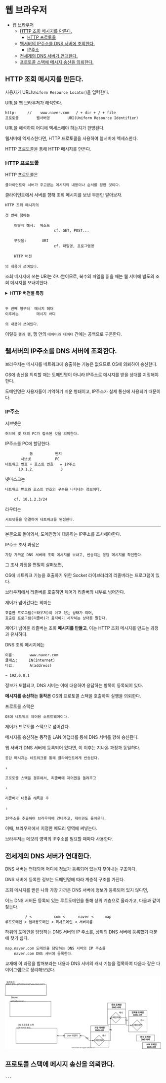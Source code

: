 # 웹 브라우저

- [웹 브라우저](#웹-브라우저)
  - [HTTP 조회 메시지를 만든다.](#http-조회-메시지를-만든다)
    - [HTTP 프로토콜](#http-프로토콜)
  - [웹서버의 IP주소를 DNS 서버에 조회한다.](#웹서버의-ip주소를-dns-서버에-조회한다)
    - [IP주소](#ip주소)
  - [전세계의 DNS 서버가 연대한다.](#전세계의-dns-서버가-연대한다)
  - [프로토콜 스택에 메시지 송신을 의뢰한다.](#프로토콜-스택에-메시지-송신을-의뢰한다)

## HTTP 조회 메시지를 만든다.

사용자가 URL(`Uniform Resource Locator`)을 입력한다.

URL을 웹 브라우저가 해석한다.

    http:     //    www.naver.com   / + dir + / + file
    프로토콜        웹서버명        URI(Uniform Resource Identifier)

URL을 해석하여 어디에 엑세스해야 하는지가 판명된다.

웹서버에 엑세스한다면,
HTTP 프로토콜을 사용하여 웹서버에 엑세스한다.

HTTP 프로토콜을 통해 HTTP 메시지를 만든다.

### HTTP 프로토콜

HTTP 프로토콜은

    클라이언트와 서버가 주고받는 메시지의 내용이나 순서를 정한 것이다.

클라이언트에서 서버를 향해 조회 메시지를 보낸 부분만 알아보자.
   
    HTTP 조회 메시지의

    첫 번째 행에는
    
        어떻게 해서:  메소드          
                          cf. GET, POST...

        무엇을:       URI 
                          cf. 파일명, 프로그램명

        HTTP 버전

    의 내용이 쓰여있다.    
    

조회 메시지에 쓰는 URI는 하나뿐이므로,
복수의 파일을 읽을 때는 웹 서버에 별도의 조회 메시지를 보내야한다.

<details>
<summary><b>HTTP 버전별 특징</b></summary>
</details>    
<br/>


    두 번째 행부터  메시지 헤더
    이후에는        메시지 바디

    의 내용이 쓰여있다.

이렇듯 `행과 행`, 행 안의 `데이터와 데이터` 간에는 공백으로 구분한다.

## 웹서버의 IP주소를 DNS 서버에 조회한다.

브라우저는 메시지를 네트워크에 송출하는 기능은 없으므로 OS에 의뢰하여 송신한다.

OS에 송신을 의뢰할 때는 도메인명이 아니라 IP주소로 
메시지를 받을 상대를 지정해야 한다.

도메인명은 사용자들이 기억하기 쉬운 형태이고, 
IP주소가 실제 통신에 사용되기 때문이다.

### IP주소

서브넷은

    허브에 몇 대의 PC가 접속된 것을 의미한다.

IP주소를 PC에 할당한다.

               동          번지
           서브넷           PC    
    네트워크 번호 + 호스트 번호   = IP주소   
          10.1.2.            3             

넷마스크는

    네트워크 번호와 호스트 번호의 구분을 나타내는 정보이다.

        cf. 10.1.2.3/24

라우터는

    서브넷들을 연결하여 네트워크를 완성한다.

<hr/>

본문으로 돌아와서, 도메인명에 대응하는 IP주소를 조사해야한다.

IP주소 조사 과정은

    가장 가까운 DNS 서버에 조회 메시지를 보내고, 반송되는 응답 메시지를 확인한다.

그 조사 과정을 면밀히 살펴보면,

OS에 네트워크 기능을 호출하기 위한 Socket 라이브러리의 리졸버라는 프로그램이 있다.

브라우저에서 리졸버를 호출하면 제어가 리졸버의 내부로 넘어간다.

제어가 넘어간다는 의미는
    
    호출한 프로그램(브라우저)이 쉬고 있는 상태가 되며,
    호출된 프로그램(리졸버)가 움직이기 시작하는 상태를 말한다.

제어가 넘어온 리졸버는 조회 **메시지를 만들고**, 이는 HTTP 조회 메시지를 만드는 과정과 유사하다.

DNS 조회 메시지에는 

    이름:       www.naver.com
    클래스:     IN(internet)
    타입:       A(address)

    → 192.0.0.1
    
정보가 포함되고, DNS 서버는 이에 대응하여 응답하는 항목이 등록되어 있다.

**메시지를 송신하는 동작은** OS의 프로토콜 스택을 호출하여 실행을 의뢰한다.

프로토콜 스택은

    OS에 네트워크 제어용 소프트웨어이다.

제어가 프로토콜 스택으로 넘어간다.

메시지를 송신하는 동작을 LAN 어댑터를 통해 DNS 서버를 향해 송신된다.


웹 서버가 DNS 서버에 등록되어 있다면, 이 이후는 지나온 과정과 동일하다.

    응답 메시지는 네트워크를 통해 클라이언트에게 반송된다.

    ↓

    프로토콜 스택을 경유해서, 리졸버에 제어권을 돌려주고

    ↓

    리졸버가 내용을 해독한 후

    ↓

    IP주소를 추출하여 브라우저에 건네주고, 제어권도 돌아온다.

이때, 브라우저에서 지정한 메모리 영역에 써넣는다.

브라우저는 메모리 영역의 IP주소를 필요할 때마다 사용한다.

## 전세계의 DNS 서버가 연대한다.

DNS 서버는 연대되어 어디에 정보가 등록되어 있는지 찾아내는 구조이다.

DNS 서버에 등록한 정보는 도메인명에 따라 계층적 구조를 가진다.


조회 메시지를 받은 나와 가장 가까운 DNS 서버에 정보가 등록되어 있지 않다면,

어느 DNS 서버든 등록되 있는 루트도메인을 통해 상위 계층으로 올라가고, 다음과 같이 찾는다.

             / <          com <      naver <     map
    루트도메인 < 업체용도메인 < 회사도메인 < 서버이름

하위의 도메인을 담당하는 DNS 서버의 IP 주소를, 상위의 DNS 서버에 등록했기 때문에 찾기 쉽다.

    map.naver.com 도메인을 담당하는 DNS 서버의 IP 주소를
        naver.com DNS 서버에 등록한다.

교재에 이 과정을 합쳐보라는 내용과 DNS 서버의 캐시 기능을 접목하여 
다음과 같은 다이어그램으로 정리해보았다.

![dns-flow](assets/dns-flow.drawio.svg)

## 프로토콜 스택에 메시지 송신을 의뢰한다.

    ...